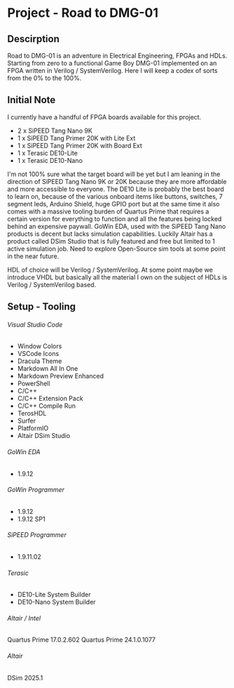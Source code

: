 # Project - Road to DMG-01

## Descirption
Road to DMG-01 is an adventure in Electrical Engineering, FPGAs and HDLs. Starting from zero to a functional Game Boy DMG-01 implemented on an FPGA written in Verilog / SystemVerilog. Here I will keep a codex of sorts from the 0% to the 100%.

## Initial Note

I currently have a handful of FPGA boards available for this project.

* 2 x SiPEED Tang Nano 9K
* 1 x SiPEED Tang Primer 20K with Lite Ext
* 1 x SiPEED Tang Primer 20K with Board Ext
* 1 x Terasic DE10-Lite
* 1 x Terasic DE10-Nano

I'm not 100% sure what the target board will be yet but I am leaning in the direction of SiPEED Tang Nano 9K or 20K because they are more affordable and more accessible to everyone. The DE10 Lite is probably the best board to learn on, because of the various onboard items like buttons, switches, 7 segment leds, Arduino Shield, huge GPIO port but at the same time it also comes with a massive tooling burden of Quartus Prime that requires a certain version for everything to function and all the features being locked behind an expensive paywall. GoWin EDA, used with the SiPEED Tang Nano products is decent but lacks simulation capabilities. Luckily Altair has a product called DSim Studio that is fully featured and free but limited to 1 active simulation job. Need to explore Open-Source sim tools at some point in the near future.

HDL of choice will be Verilog / SystemVerilog. At some point maybe we introduce VHDL but basically all the material I own on the subject of HDLs is Verilog / SystemVerilog based.

## Setup - Tooling

###### Visual Studio Code
* Window Colors
* VSCode Icons
* Dracula Theme
* Markdown All In One
* Markdown Preview Enhanced
* PowerShell
* C/C++
* C/C++ Extension Pack
* C/C++ Compile Run
* TerosHDL
* Surfer
* PlatformIO
* Altair DSim Studio

###### GoWin EDA 
* 1.9.12
###### GoWin Programmer
* 1.9.12
* 1.9.12 SP1

###### SiPEED Programmer
* 1.9.11.02

###### Terasic
* DE10-Lite System Builder
* DE10-Nano System Builder

###### Altair / Intel
Quartus Prime 17.0.2.602 
Quartus Prime 24.1.0.1077

###### Altair 
DSim 2025.1